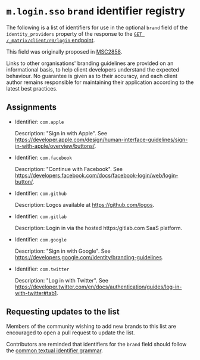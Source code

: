 # `m.login.sso` `brand` identifier registry

The following is a list of identifiers for use in the optional `brand` field of the
`identity_providers` property of the response to the [`GET /_matrix/client/r0/login`
endpoint](https://matrix.org/docs/spec/client_server/latest#get-matrix-client-r0-login).

This field was originally proposed in
[MSC2858](https://github.com/matrix-org/matrix-doc/pull/2858).

Links to other organisations' branding guidelines are provided on an
informational basis, to help client developers understand the expected
behaviour. No guarantee is given as to their accuracy, and each client author
remains responsible for maintaining their application according to the latest
best practices.

## Assignments

<!--
Note that the following list is alphabetical by identifier - please keep it
that way!
-->

 * Identifier: `com.apple`
 
   Description: "Sign in with Apple". See
   https://developer.apple.com/design/human-interface-guidelines/sign-in-with-apple/overview/buttons/.
   
 * Identifier: `com.facebook`
 
   Description: "Continue with Facebook". See
   https://developers.facebook.com/docs/facebook-login/web/login-button/.
   
 * Identifier: `com.github`
 
   Description: Logos available at https://github.com/logos.
   
 * Identifier: `com.gitlab`

   Description: Login in via the hosted https:/gitlab.com SaaS platform.
 
 * Identifier: `com.google`

   Description: "Sign in with Google". See
   https://developers.google.com/identity/branding-guidelines.
   
 * Identifier: `com.twitter`
   
   Description: "Log in with Twitter". See
   https://developer.twitter.com/en/docs/authentication/guides/log-in-with-twitter#tab1.


## Requesting updates to the list

Members of the community wishing to add new brands to this list are encouraged
to open a pull request to update the list.

Contributors are reminded that identifiers for the `brand` field should follow
the [common textual identifier
grammar](https://github.com/matrix-org/matrix-doc/blob/rav/proposals/textual_identifier_grammar/proposals/2758-textual-id-grammar.md).
